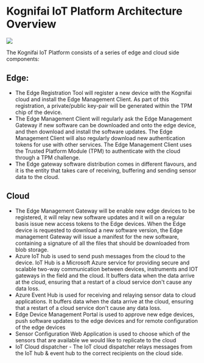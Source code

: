 # Kognifai IoT Platform Architecture Overview

![](https://github.com/kognifai/IoT/blob/master/IoT_Images/Kognifai%20Iot%20Platform%20-%20platform%20overview.png?raw=true)

The Kognifai IoT Platform consists of a series of edge and cloud side components:

## Edge:
- The Edge Registration Tool will register a new device with the Kognifai cloud and install the Edge Management Client. As part of this registration, a private/public key-pair will be generated within the TPM chip of the device. 
- The Edge Management Client will regularly ask the Edge Management Gateway if new software can be downloaded and onto the edge device, and then download and install the software updates. The Edge Management Client will also regularly download new authentication tokens for use with other services. The Edge Management Client uses the Trusted Platform Module (TPM) to authenticate with the cloud through a TPM challenge. 
- The Edge gateway software distribution comes in different flavours, and it is the entity that takes care of receiving, buffering and sending sensor data to the cloud.

## Cloud
- The Edge Management Gateway will be enable new edge devices to be registered, it will relay new software updates and it will on a regular basis issue new access tokens to the Edge devices. When the Edge device is requested to download a new software version, the Edge management Gateway will issue a manifest for the new software, containing a signature of all the files that should be downloaded from blob storage.
- Azure IoT hub is used to send push messages from the cloud to the device. IoT Hub is a Microsoft Azure service for providing secure and scalable two-way communication between devices, instruments and IOT gateways in the field and the cloud. It buffers data when the data arrive at the cloud, ensuring that a restart of a cloud service don't cause any data loss.
- Azure Event Hub is used for receiving and relaying sensor data to cloud applications. It buffers data when the data arrive at the cloud, ensuring that a restart of a cloud service don't cause any data loss.
- Edge Device Management Portal is used to approve new edge devices, push software updates to the edge devices and for remote configuration of the edge devices
- Sensor Configuration Web Application is used to choose which of the sensors that are available we would like to replicate to the cloud
- IoT Cloud dispatcher - The IoT cloud dispatcher relays messages from the IoT hub & event hub to the correct recipients on the cloud side.
